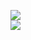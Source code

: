 [![](https://img.shields.io/badge/Made%20With-Github%20Spray-lightgrey.svg?style=for-the-badge&logo=github)](https://github.com/Annihil/github-spray#7731)  
[![](https://i.imgur.com/2DrTn0Z.gif)](https://github.com/Annihil/github-spray)